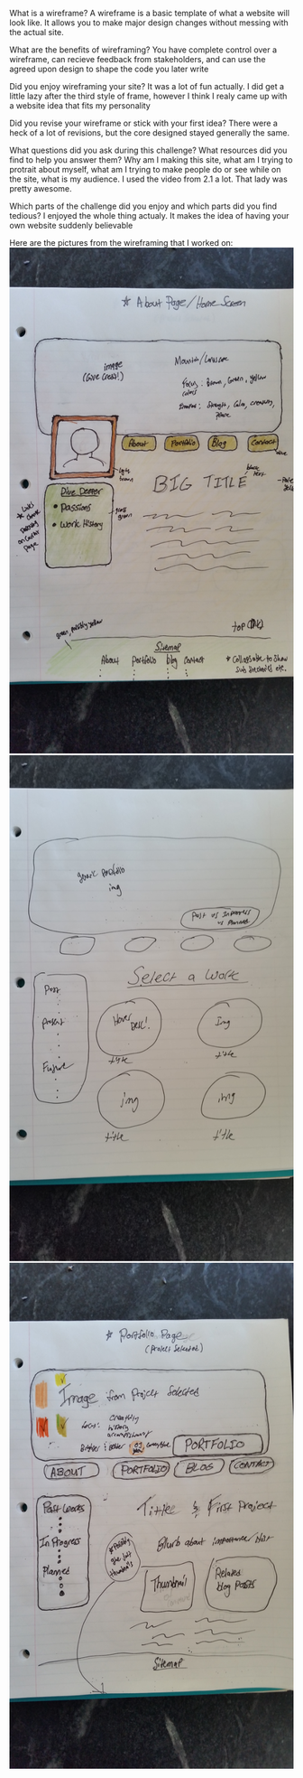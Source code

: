What is a wireframe?
A wireframe is a basic template of what a website will look like. It allows you to make major design changes without messing with the actual site.

What are the benefits of wireframing?
You have complete control over a wireframe, can recieve feedback from stakeholders, and can use the agreed upon design to shape the code you later write

Did you enjoy wireframing your site?
It was a lot of fun actually. I did get a little lazy after the third style of frame, however I think I realy came up with a website idea that fits my personality

Did you revise your wireframe or stick with your first idea?
There were a heck of a lot of revisions, but the core designed stayed generally the same.

What questions did you ask during this challenge? What resources did you find to help you answer them?
Why am I making this site, what am I trying to protrait about myself, what am I trying to make people do or see while on the site, what is my audience. I used the video from 2.1 a lot. That lady was pretty awesome.

Which parts of the challenge did you enjoy and which parts did you find tedious?
I enjoyed the whole thing actualy. It makes the idea of having your own website suddenly believable

Here are the pictures from the wireframing that I worked on:
![Alt text](/week-2/imgs/Base-Side-Layout-Wireframe.png "This would be the landing page")
![Alt text](/week-2/imgs/Portfolio-Select-Work-Wireframe.png "This is a concept for letting users select what they want to see upon selecting a tab at the top")
![Alt text](/week-2/imgs/Portfolio-Work-Selected-Wireframe.png "This would be what the user would see once they actually choose an option to view")